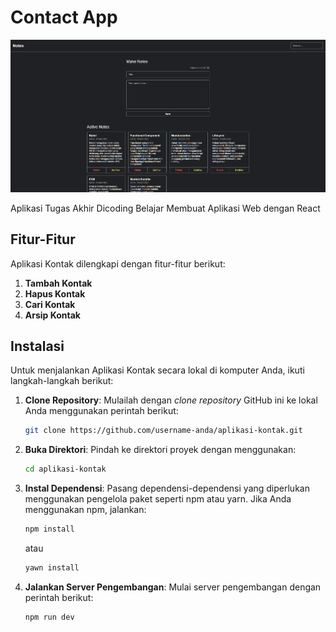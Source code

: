 # Contact App

![Aplikasi Kontak](contact-app-screenshot.png)

Aplikasi Tugas Akhir Dicoding Belajar Membuat Aplikasi Web dengan React

## Fitur-Fitur

Aplikasi Kontak dilengkapi dengan fitur-fitur berikut:

1. **Tambah Kontak**
3. **Hapus Kontak**
4. **Cari Kontak**
5. **Arsip Kontak**

## Instalasi

Untuk menjalankan Aplikasi Kontak secara lokal di komputer Anda, ikuti langkah-langkah berikut:

1. **Clone Repository**: Mulailah dengan _clone repository_ GitHub ini ke lokal Anda menggunakan perintah berikut:

   ```bash
   git clone https://github.com/username-anda/aplikasi-kontak.git
   ```
2. **Buka Direktori**: Pindah ke direktori proyek dengan menggunakan:
   ```bash
   cd aplikasi-kontak
   ```
   
3. **Instal Dependensi**: Pasang dependensi-dependensi yang diperlukan menggunakan pengelola paket seperti npm atau yarn. Jika Anda menggunakan npm, jalankan:
   ```bash
   npm install
   ```
   atau
   ```bash
   yawn install
   ```
   
4. **Jalankan Server Pengembangan**: Mulai server pengembangan dengan perintah berikut:
   ```bash
   npm run dev
   ```
